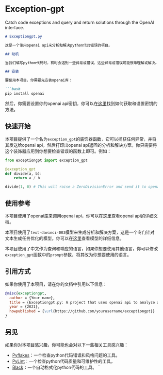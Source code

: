 # Exception-gpt
Catch code exceptions and query and return solutions through the OpenAI interface.

```markdown
# Exceptiongpt.py

这是一个使用openai api来分析和解决python代码错误的项目。

## 动机

当我们编写python代码时，有时会遇到一些异常或错误，这些异常或错误可能很难理解或解决。如果我们能够利用openai的强大的自然语言处理能力来帮助我们分析和解决这些问题，那么我们就可以节省很多时间和精力。这就是本项目存在的原因。

## 安装

要使用本项目，你需要先安装openai库：

```bash
pip install openai
```

然后，你需要设置你的openai api密钥，你可以在[这里](https://beta.openai.com/docs/api-reference/authentication)找到如何获取和设置密钥的方法。

## 快速开始

本项目提供了一个名为`exception_gpt`的装饰器函数，它可以捕获任何异常，并将其发送给openai api，然后打印出openai api返回的分析和解决方案。你只需要将这个装饰器应用到你想要检查错误的函数上即可。例如：

```python
from exceptiongpt import exception_gpt

@exception_gpt
def divide(a, b):
    return a / b

divide(1, 0) # This will raise a ZeroDivisionError and send it to openai api
```

## 使用参考

本项目使用了openai库来调用openai api，你可以在[这里](https://beta.openai.com/docs/api-reference/introduction)查看openai api的详细文档。

本项目使用了`text-davinci-003`模型来生成分析和解决方案，这是一个专门针对文本生成任务优化的模型，你可以在[这里](https://beta.openai.com/docs/api-reference/completions/create)查看模型的详细信息。

本项目使用了中文作为查询和响应的语言，如果你想要使用其他语言，你可以修改`exception_gpt`函数中的`prompt`参数，将其改为你想要使用的语言。

## 引用方式

如果你使用了本项目，请在你的文档中引用以下信息：

```bibtex
@misc{exceptiongpt,
  author = {Your name},
  title = {Exceptiongpt.py: A project that uses openai api to analyze and solve python code errors},
  year = {2021},
  howpublished = {\url{https://github.com/yourusername/exceptiongpt}}
}
```

## 另见

如果你对本项目感兴趣，你可能也会对以下一些相关工具感兴趣：

- [Pyflakes](https://pypi.org/project/pyflakes/)：一个检查python代码错误和风格问题的工具。
- [PyLint](https://www.pylint.org/)：一个检查python代码质量和可维护性的工具。
- [Black](https://black.readthedocs.io/en/stable/)：一个自动格式化python代码的工具。
``
